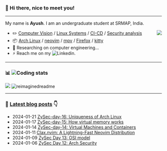 ### 👋 Hi there, nice to meet you!
---
My name is **Ayush**<!-- the bold part is the origin of my ID -->. I am an undergraduate student at SRMAP, India.


  <img src="https://discord-readme-badge.vercel.app/api?id=1031196479337013338" align='right' /> 

  
-   :pencil2: [Computer Vision](https://www.ibm.com/topics/computer-vision) / [Linux Systems](https://en.wikipedia.org/wiki/Linux) / [CI-CD](https://en.wikipedia.org/wiki/CI/CD) / [Security analysis](https://en.wikipedia.org/wiki/Computer_security)
-   :package: [Arch Linux](https://wiki.archlinux.org/title/Arch_Linux) / [neovim](https://neovim.io/) / [mpv](https://mpv.io/) / [Firefox](https://www.mozilla.org/firefox/) / [kitty](https://github.com/kovidgoyal/kitty)
-   :seedling: Researching on computer engineering...
-   ⚡ Reach me on my ![Linkedin](https://in.linkedin.com/in/ayush-dutta-422a08289).

---

### :bar_chart: ![Coding stats](https://profile-summary-for-github.com/user/spirizeon)
<img src="https://www.codewars.com/users/Spirizeon/badges/large" />
<img src="https://myreadme.vercel.app/api/embed/spirizeon?panels=userstatistics,toprepositories,toplanguages,commitgraph" alt="reimaginedreadme" />

---

### :pencil: [Latest blog posts](https://berzi.hashnode.dev) 👇
<!--START_SECTION:blog-posts-->
-   2024-01-21 [ZySec-day-16: Uniqueness of Arch Linux](https://berzi.hashnode.dev/zysec-day-16)
-   2024-01-17 [ZySec-day-15: How virtual memory works](https://berzi.hashnode.dev/zysec-day-15)
-   2024-01-14 [ZySec-day-14: Virtual Machines and Containers](https://berzi.hashnode.dev/zysec-day-14)
-   2024-01-11 [Clax.nvim: A Lightning-Fast Neovim Distribution](https://berzi.hashnode.dev/claxnvim-a-lightning-fast-neovim-distribution)
-   2024-01-09 [ZySec Day 13: OSI model](https://berzi.hashnode.dev/zysec-day-13)
-   2024-01-06 [ZySec Day 12: Arch Security](https://berzi.hashnode.dev/zysec-day-12)
<!--END_SECTION:blog-posts-->
